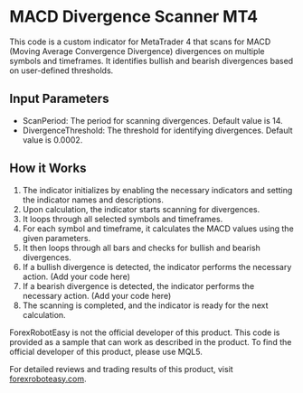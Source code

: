 # MACD Divergence Scanner MT4

This code is a custom indicator for MetaTrader 4 that scans for MACD (Moving Average Convergence Divergence) divergences on multiple symbols and timeframes. It identifies bullish and bearish divergences based on user-defined thresholds.

## Input Parameters

- ScanPeriod: The period for scanning divergences. Default value is 14.
- DivergenceThreshold: The threshold for identifying divergences. Default value is 0.0002.

## How it Works

1. The indicator initializes by enabling the necessary indicators and setting the indicator names and descriptions.
2. Upon calculation, the indicator starts scanning for divergences.
3. It loops through all selected symbols and timeframes.
4. For each symbol and timeframe, it calculates the MACD values using the given parameters.
5. It then loops through all bars and checks for bullish and bearish divergences.
6. If a bullish divergence is detected, the indicator performs the necessary action. (Add your code here)
7. If a bearish divergence is detected, the indicator performs the necessary action. (Add your code here)
8. The scanning is completed, and the indicator is ready for the next calculation.

ForexRobotEasy is not the official developer of this product. This code is provided as a sample that can work as described in the product. To find the official developer of this product, please use MQL5.

For detailed reviews and trading results of this product, visit [forexroboteasy.com](https://forexroboteasy.com/forex-robot-review/macd-divergence-scanner-mt4-review-spotting-forex-trend-reversals/).
